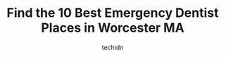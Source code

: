 ---
layout: ampstory
image: https://i0.wp.com/www.depkes.org/wp-content/uploads/2023/06/emergency-dentist-0-in-worcester-ma-1685806138.jpeg?resize=640,853
author: techidn
featured: false
description: Discover the impressive array of Emergency Dentist options in Worcester MA, where you can find 10 of the largest Emergency Dentist establishments in the area. From renowned classics to hidde
title: Find the 10 Best Emergency Dentist Places in Worcester MA
cover:
   title: Find the 10 Best Emergency Dentist Places in Worcester MA
   subtitle: Rickpate
   background: https://www.depkes.org/wp-content/uploads/2023/06/emergency-dentist-0-in-worcester-ma-1685806138.jpeg

pages: 
 - layout: thirds
   top: <h1>#1 Aspen Dental</h1>
   bottom: "<p>This is the greatest dentist office I have been to in years! Everyone here is so kind and so lovely, they made me feel valued and cared for my very first visit. Huge than</p>"
   background: https://www.depkes.org/wp-content/uploads/2023/06/emergency-dentist-1-in-worcester-ma-1685806139.jpeg
   backgroundblur: true
 - layout: thirds
   top: <h1>#2 Gentle Dental Worcester</h1>
   bottom: "<p>I had my initial new patient appointment and cleaning done here. Everybody was super friendly. Hygienist did an awesome job! Recommended!</p>"
   background: https://www.depkes.org/wp-content/uploads/2023/06/emergency-dentist-2-in-worcester-ma-1685806139.jpeg
   cta:
      link: https://www.depkes.org/blog/find-the-10-best-emergency-dentist-places-in-worcester-ma/
      text: Find the 10 Best Emergency Dentist Places in Worcester MA
 - layout: thirds
   top: <h1>#3 Arena Family Dental</h1>
   bottom: "<p>1049 Main St, Worcester, MA 01603, United States</p>"
   background: https://www.depkes.org/wp-content/uploads/2023/06/emergency-dentist-3-in-worcester-ma-1685806140.jpeg
   cta:
      link: https://www.depkes.org/blog/find-the-10-best-emergency-dentist-places-in-worcester-ma/
      text: Find the 10 Best Emergency Dentist Places in Worcester MA
 - layout: thirds
   top: <h1>#4 Gentle Dental Worcester at the Trolley Yard</h1>
   bottom: "<p>41 Park Avenue Suites 3-4 Trolley Yard Plaza, Worcester, MA 01605, United States</p>"
   background: https://images.unsplash.com/photo-1540457036297-448b6b99e91c?ixlib=rb-4.0.3&ixid=MnwxMjA3fDB8MHxwaG90by1wYWdlfHx8fGVufDB8fHx8&auto=format&fit=crop&w=640&h=853&q=80
   cta:
      link: https://www.depkes.org/blog/find-the-10-best-emergency-dentist-places-in-worcester-ma/
      text: Find the 10 Best Emergency Dentist Places in Worcester MA
 - layout: thirds
   top: <h1>#5 Common Park Dental</h1>
   bottom: "<p>111 Elm St STE 203, Worcester, MA 01609, United States</p>"
   background: https://images.unsplash.com/photo-1614648718611-0635f29016cb?ixlib=rb-4.0.3&ixid=MnwxMjA3fDB8MHxwaG90by1wYWdlfHx8fGVufDB8fHx8&auto=format&fit=crop&w=640&h=853&q=80
   cta:
      link: https://www.depkes.org/blog/find-the-10-best-emergency-dentist-places-in-worcester-ma/
      text: Find the 10 Best Emergency Dentist Places in Worcester MA
 - layout: thirds
   top: <h1>#6 Lee Family Dental Care - Worcester</h1>
   bottom: "<p>111 Elm St STE 101, Worcester, MA 01609, United States</p>"
   background: https://images.unsplash.com/photo-1599422314077-f4dfdaa4cd09?ixlib=rb-4.0.3&ixid=MnwxMjA3fDB8MHxwaG90by1wYWdlfHx8fGVufDB8fHx8&auto=format&fit=crop&w=640&h=853&q=80
   cta:
      link: https://www.depkes.org/blog/find-the-10-best-emergency-dentist-places-in-worcester-ma/
      text: Find the 10 Best Emergency Dentist Places in Worcester MA
 - layout: thirds
   top: <h1>#7 Worcester Cosmetic & Restorative Dentistry, Dr. Brien Hedstrom, DMD</h1>
   bottom: "<p>1 W Boylston St # 203, Worcester, MA 01605, United States</p>"
   background: https://images.unsplash.com/photo-1557672172-298e090bd0f1?ixlib=rb-4.0.3&ixid=MnwxMjA3fDB8MHxwaG90by1wYWdlfHx8fGVufDB8fHx8&auto=format&fit=crop&w=640&h=853&q=80
   cta:
      link: https://www.depkes.org/blog/find-the-10-best-emergency-dentist-places-in-worcester-ma/
      text: Find the 10 Best Emergency Dentist Places in Worcester MA
 - layout: thirds
   middle: Continue reading...
   background: https://images.unsplash.com/photo-1524169358666-79f22534bc6e?ixlib=rb-4.0.3&ixid=MnwxMjA3fDB8MHxwaG90by1wYWdlfHx8fGVufDB8fHx8&auto=format&fit=crop&w=640&h=853&q=80
   cta:
      link: https://www.depkes.org/blog/find-the-10-best-emergency-dentist-places-in-worcester-ma/
      text: Find the 10 Best Emergency Dentist Places in Worcester MA
      
---